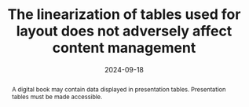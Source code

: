 ---
title: The linearization of tables used for layout does not adversely affect content management
abstract: A digital book may contain data displayed in presentation tables. Presentation tables must be made accessible.
categories:
  - Structure and Code
agrege: O4238-E077
opquast: 4 238
indiceebook: "77"
description: Rule 077
before: "076"
weight: "77"
after: "078"
actif: "1"
layout: rules
date: 2024-09-18
tags:
  - display
  - Accessibility
  - Readability
objectif:
  - Allow users to easily navigate through information provided by a table.
  - Improve accessibility of content to readers with disabilities
Meo:
  - To understand the visually impaired, the contents of the cells must be able to linearize, because helper technologies will browse and transcribe equally all cells (<th> / <td>) across all lines (<tr>) of the table
Controle:
  - Check the epub HTML page source code
epubcheck: null
ace: null
humancheck: true
ReadiumGoToolkit: null
Source:
  - Opquast
Referentiel:
  - "[Web Content Accessibility Guidelines (WCAG) 1.3.1 Info and Relationships Level A](https://www.w3.org/TR/WCAG22/#info-and-relationships)"
steps:
  - Development
  - Crafting
---